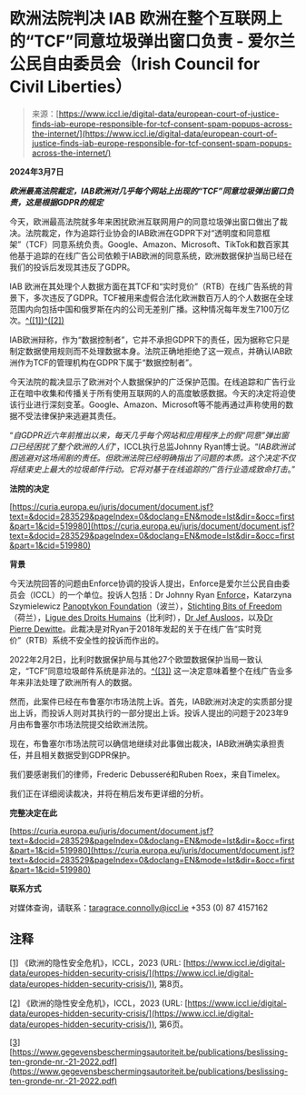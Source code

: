 <!--yml

category: 未分类

date: 2024-05-27 14:42:34

-->

# 欧洲法院判决 IAB 欧洲在整个互联网上的“TCF”同意垃圾弹出窗口负责 - 爱尔兰公民自由委员会（Irish Council for Civil Liberties）

> 来源：[https://www.iccl.ie/digital-data/european-court-of-justice-finds-iab-europe-responsible-for-tcf-consent-spam-popups-across-the-internet/](https://www.iccl.ie/digital-data/european-court-of-justice-finds-iab-europe-responsible-for-tcf-consent-spam-popups-across-the-internet/)

**2024年3月7日**

***欧洲最高法院裁定，IAB欧洲对几乎每个网站上出现的“TCF”同意垃圾弹出窗口负责，这是根据GDPR的规定***

今天，欧洲最高法院就多年来困扰欧洲互联网用户的同意垃圾弹出窗口做出了裁决。法院裁定，作为追踪行业协会的IAB欧洲在GDPR下对“透明度和同意框架”（TCF）同意系统负责。Google、Amazon、Microsoft、TikTok和数百家其他基于追踪的在线广告公司依赖于IAB欧洲的同意系统，欧洲数据保护当局已经在我们的投诉后发现其违反了GDPR。

IAB 欧洲在其处理个人数据方面在其TCF和“实时竞价”（RTB）在线广告系统的背景下，多次违反了GDPR。TCF被用来虚假合法化欧洲数百万人的个人数据在全球范围内向包括中国和俄罗斯在内的公司无差别广播。这种情况每年发生7100万亿次。[^([1])](#_ftn1)[^([2])](#_ftn2)

IAB欧洲辩称，作为“数据控制者”，它并不承担GDPR下的责任，因为据称它只是制定数据使用规则而不处理数据本身。法院正确地拒绝了这一观点，并确认IAB欧洲作为TCF的管理机构在GDPR下属于“数据控制者”。

今天法院的裁决显示了欧洲对个人数据保护的广泛保护范围。在线追踪和广告行业正在暗中收集和传播关于所有使用互联网的人的高度敏感数据。今天的决定将迫使该行业进行深刻变革。Google、Amazon、Microsoft等不能再通过声称使用的数据不受法律保护来逃避其责任。

“*自GDPR近六年前推出以来，每天几乎每个网站和应用程序上的假“同意”弹出窗口已经困扰了整个欧洲的人们*”，ICCL执行总监Johnny Ryan博士说。“*IAB欧洲试图逃避对这场闹剧的责任。但欧洲法院已经明确指出了问题的本质。这个决定不仅将结束史上最大的垃圾邮件行动。它将对基于在线追踪的广告行业造成致命打击*。”

**法院的决定**

[https://curia.europa.eu/juris/document/document.jsf?text=&docid=283529&pageIndex=0&doclang=EN&mode=lst&dir=&occ=first&part=1&cid=519980](https://curia.europa.eu/juris/document/document.jsf?text=&docid=283529&pageIndex=0&doclang=EN&mode=lst&dir=&occ=first&part=1&cid=519980)

**背景**

今天法院回答的问题由Enforce协调的投诉人提出，Enforce是爱尔兰公民自由委员会（ICCL）的一个单位。投诉人包括：Dr Johnny Ryan [Enforce](https://www.iccl.ie/enforce/)，Katarzyna Szymielewicz [Panoptykon Foundation](https://en.panoptykon.org/)（波兰），[Stichting Bits of Freedom](https://www.bitsoffreedom.nl/)（荷兰），[Ligue des Droits Humains](https://www.liguedh.be/)（比利时），[Dr Jef Ausloos](https://twitter.com/Jausl00s)，以及[Dr Pierre Dewitte](https://twitter.com/PiDewitte)。此裁决是对Ryan于2018年发起的关于在线广告“实时竞价”（RTB）系统不安全性的投诉而作出的。

2022年2月2日，比利时数据保护局与其他27个欧盟数据保护当局一致认定，“TCF”同意垃圾邮件系统是非法的。[^([3])](#_ftn3) 这一决定意味着整个在线广告业多年来非法处理了欧洲所有人的数据。

然而，此案件已经在布鲁塞尔市场法院上诉。首先，IAB欧洲对决定的实质部分提出上诉，而投诉人则对其执行的一部分提出上诉。投诉人提出的问题于2023年9月由布鲁塞尔市场法院提交给欧洲法院。

现在，布鲁塞尔市场法院可以确信地继续对此事做出裁决，IAB欧洲确实承担责任，并且相关数据受到GDPR保护。

我们要感谢我们的律师，Frederic Debusseré和Ruben Roex，来自Timelex。

我们正在详细阅读裁决，并将在稍后发布更详细的分析。

**完整决定在此**

[https://curia.europa.eu/juris/document/document.jsf?text=&docid=283529&pageIndex=0&doclang=EN&mode=lst&dir=&occ=first&part=1&cid=519980](https://curia.europa.eu/juris/document/document.jsf?text=&docid=283529&pageIndex=0&doclang=EN&mode=lst&dir=&occ=first&part=1&cid=519980)

**联系方式**

对媒体查询，请联系：taragrace.connolly@iccl.ie +353 (0) 87 4157162

## 注释

[[1]](#_ftnref1) 《欧洲的隐性安全危机》，ICCL，2023 (URL: [https://www.iccl.ie/digital-data/europes-hidden-security-crisis/](https://www.iccl.ie/digital-data/europes-hidden-security-crisis/)), 第8页。

[[2]](#_ftnref2) 《欧洲的隐性安全危机》，ICCL，2023 (URL: [https://www.iccl.ie/digital-data/europes-hidden-security-crisis/](https://www.iccl.ie/digital-data/europes-hidden-security-crisis/)), 第6页。

[[3]](#_ftnref3) [https://www.gegevensbeschermingsautoriteit.be/publications/beslissing-ten-gronde-nr.-21-2022.pdf](https://www.gegevensbeschermingsautoriteit.be/publications/beslissing-ten-gronde-nr.-21-2022.pdf)
